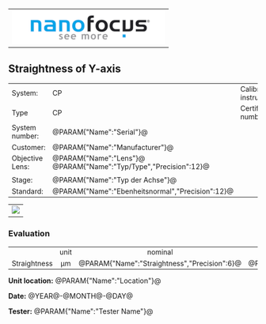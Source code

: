 <!--   EvalAlgoName=NF_NED_MScan_Abnahme_GY_PS -->


||
|-:|
|![](logo.png)|

## Straightness of Y-axis  

 


|||||
|-|-|-|-|
|System: |  CP |Calibration instruction:| VDI/VDE 2655 Part 1.2|
|Type|   CP | Certificate number: |@PARAM{"Name":"Serial"}@-@YEAR@@MONTH@@DAY@|
|System number:| @PARAM{"Name":"Serial"}@|||
|Customer:| @PARAM{"Name":"Manufacturer"}@|||
|Objective Lens: |@PARAM{"Name":"Lens"}@  @PARAM{"Name":"Typ/Type","Precision":12}@ |||
|| |||
|Stage: |  @PARAM{"Name":"Typ der Achse"}@ |||
|Standard: |@PARAM{"Name":"Ebenheitsnormal","Precision":12}@|||

 

 || 
|:-:|
|![](StraightnessY_PS.svg)|


### Evaluation

||||||
|:-:|:-:|:-:|:-:|:-:|
| |unit   |nominal  |   actual | status|
| Straightness  | µm | @PARAM{"Name":"Straightness","Precision":6}@ |   @PARAM{"Name":"Wt","Precision":3}@ | <span id="controlWt"> Ok</span>|
 

__Unit location:__ @PARAM{"Name":"Location"}@

__Date:__ @YEAR@-@MONTH@-@DAY@ 

__Tester:__ @PARAM{"Name":"Tester Name"}@


 

<div id="sumresults">  </div>

<script>

var PARAM = @PJSON{"Set":0}@;
var META = @MJSON{"Set":0}@;

 
var value =   @PARAM{"Name":"Wt","Precision":3}@;
var nominal = @PARAM{"Name":"Straightness","Precision":6}@;
var status = ""; 
 
if(  value < nominal)
{
  status = "Ok";
}
else
{
  status = "not Ok";
}

document.getElementById("controlWt").innerHTML = status;

var Result = {"value":0,"nominal":0,"status":"","timestamp":0};

Result["value"] = value;
Result["nominal"] = nominal;
Result["status"] = status;
Result["timestamp"] = Date.now();
sessionStorage.setItem(document.title+"Result", JSON.stringify(Result));

</script>

 